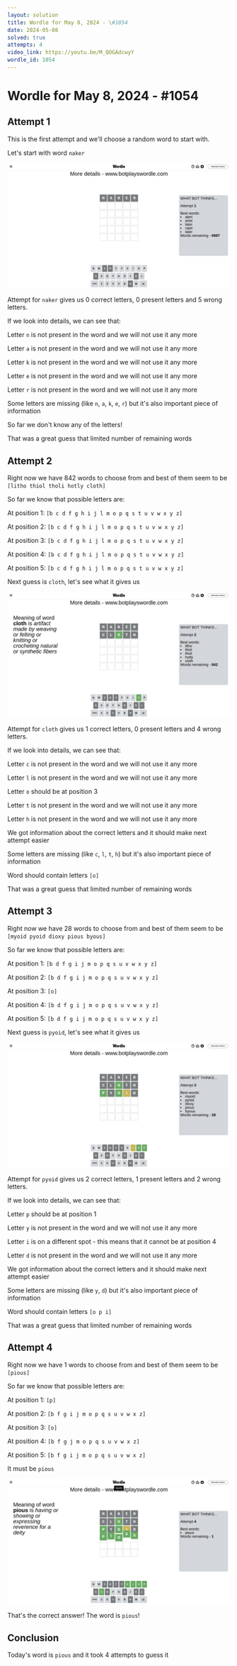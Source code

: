 ```yaml
---
layout: solution
title: Wordle for May 8, 2024 - \#1054
date: 2024-05-08
solved: true
attempts: 4
video_link: https://youtu.be/M_QOGAdcwyY
wordle_id: 1054
---
```


# Wordle for May 8, 2024 - \#1054

## Attempt 1

This is the first attempt and we'll choose a random word to start with.

Let's start with word `naker`

![Attempt 1](2024-05-08/attempt-1.png)

Attempt for `naker` gives us 0 correct letters, 0 present letters and 5 wrong letters.

If we look into details, we can see that:

Letter `n` is not present in the word and we will not use it any more

Letter `a` is not present in the word and we will not use it any more

Letter `k` is not present in the word and we will not use it any more

Letter `e` is not present in the word and we will not use it any more

Letter `r` is not present in the word and we will not use it any more

Some letters are missing (like `n`, `a`, `k`, `e`, `r`) but it's also important piece of information

So far we don't know any of the letters!

That was a great guess that limited number of remaining words



## Attempt 2

Right now we have 842 words to choose from and best of them seem to be `[litho thiol tholi hotly cloth]`

So far we know that possible letters are:

At position 1: `[b c d f g h i j l m o p q s t u v w x y z]`

At position 2: `[b c d f g h i j l m o p q s t u v w x y z]`

At position 3: `[b c d f g h i j l m o p q s t u v w x y z]`

At position 4: `[b c d f g h i j l m o p q s t u v w x y z]`

At position 5: `[b c d f g h i j l m o p q s t u v w x y z]`

Next guess is `cloth`, let's see what it gives us

![Attempt 2](2024-05-08/attempt-2.png)

Attempt for `cloth` gives us 1 correct letters, 0 present letters and 4 wrong letters.

If we look into details, we can see that:

Letter `c` is not present in the word and we will not use it any more

Letter `l` is not present in the word and we will not use it any more

Letter `o` should be at position 3

Letter `t` is not present in the word and we will not use it any more

Letter `h` is not present in the word and we will not use it any more

We got information about the correct letters and it should make next attempt easier

Some letters are missing (like `c`, `l`, `t`, `h`) but it's also important piece of information

Word should contain letters `[o]`

That was a great guess that limited number of remaining words



## Attempt 3

Right now we have 28 words to choose from and best of them seem to be `[myoid pyoid dioxy pious byous]`

So far we know that possible letters are:

At position 1: `[b d f g i j m o p q s u v w x y z]`

At position 2: `[b d f g i j m o p q s u v w x y z]`

At position 3: `[o]`

At position 4: `[b d f g i j m o p q s u v w x y z]`

At position 5: `[b d f g i j m o p q s u v w x y z]`

Next guess is `pyoid`, let's see what it gives us

![Attempt 3](2024-05-08/attempt-3.png)

Attempt for `pyoid` gives us 2 correct letters, 1 present letters and 2 wrong letters.

If we look into details, we can see that:

Letter `p` should be at position 1

Letter `y` is not present in the word and we will not use it any more

Letter `i` is on a different spot - this means that it cannot be at position 4

Letter `d` is not present in the word and we will not use it any more

We got information about the correct letters and it should make next attempt easier

Some letters are missing (like `y`, `d`) but it's also important piece of information

Word should contain letters `[o p i]`

That was a great guess that limited number of remaining words



## Attempt 4

Right now we have 1 words to choose from and best of them seem to be `[pious]`

So far we know that possible letters are:

At position 1: `[p]`

At position 2: `[b f g i j m o p q s u v w x z]`

At position 3: `[o]`

At position 4: `[b f g j m o p q s u v w x z]`

At position 5: `[b f g i j m o p q s u v w x z]`

It must be `pious`

![Attempt 4](2024-05-08/attempt-4.png)

That's the correct answer! The word is `pious`!

## Conclusion

Today's word is `pious` and it took 4 attempts to guess it


